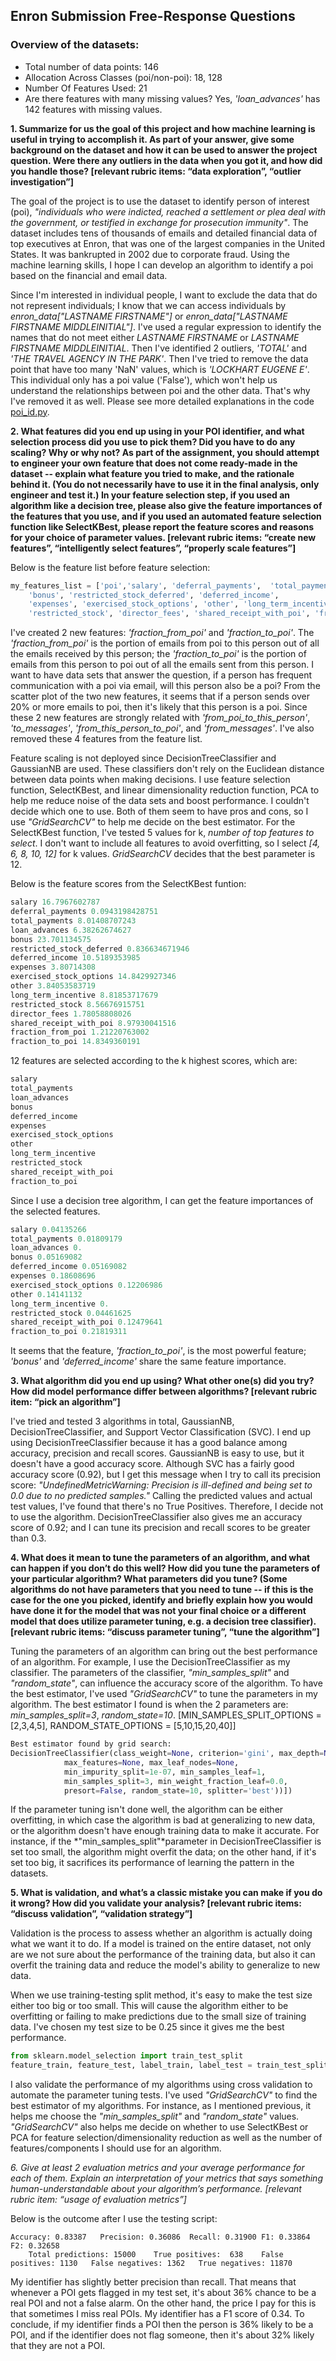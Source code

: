 ## Enron Submission Free-Response Questions

### Overview of the datasets:
* Total number of data points: 146
* Allocation Across Classes (poi/non-poi): 18, 128
* Number Of Features Used: 21
* Are there features with many missing values? Yes, *'loan_advances'* has 142 features with missing values.

**1\. Summarize for us the goal of this project and how machine learning is useful in trying to accomplish it. As part of your answer, give some background on the dataset and how it can be used to answer the project question. Were there any outliers in the data when you got it, and how did you handle those?  [relevant rubric items: “data exploration”, “outlier investigation”]**

The goal of the project is to use the dataset to identify person of interest (poi), *"individuals who were indicted, reached a settlement or plea deal with the government, or testified in exchange for prosecution immunity"*. The dataset includes tens of thousands of emails and detailed financial data of top executives at Enron, that was one of the largest companies in the United States. It was bankrupted in 2002 due to corporate fraud. Using the machine learning skills, I hope I can develop an algorithm to identify a poi based on the financial and email data. 

Since I'm interested in individual people, I want to exclude the data that do not represent individuals; I know that we can access individuals by *enron_data["LASTNAME FIRSTNAME"]* or  *enron_data["LASTNAME FIRSTNAME MIDDLEINITIAL"]*. I've used a regular expression to identify the names that do not meet either *LASTNAME FIRSTNAME* or *LASTNAME FIRSTNAME MIDDLEINITIAL*. Then I've identified 2 outliers, *'TOTAL'* and *'THE TRAVEL AGENCY IN THE PARK'*. Then I've tried to remove the data point that have too many 'NaN' values, which is *'LOCKHART EUGENE E'*. This individual only has a poi value ('False'), which won't help us understand the relationships between poi and the other data. That's why I've removed it as well. Please see more detailed explanations in the code [poi_id.py](poi_id.py).

**2\. What features did you end up using in your POI identifier, and what selection process did you use to pick them? Did you have to do any scaling? Why or why not? As part of the assignment, you should attempt to engineer your own feature that does not come ready-made in the dataset -- explain what feature you tried to make, and the rationale behind it. (You do not necessarily have to use it in the final analysis, only engineer and test it.) In your feature selection step, if you used an algorithm like a decision tree, please also give the feature importances of the features that you use, and if you used an automated feature selection function like SelectKBest, please report the feature scores and reasons for your choice of parameter values.  [relevant rubric items: “create new features”, “intelligently select features”, “properly scale features”]**

Below is the feature list before feature selection:

```python
my_features_list = ['poi','salary', 'deferral_payments',  'total_payments', 'loan_advances', 
	'bonus', 'restricted_stock_deferred', 'deferred_income', 
	'expenses', 'exercised_stock_options', 'other', 'long_term_incentive', 
	'restricted_stock', 'director_fees', 'shared_receipt_with_poi', 'fraction_from_poi', 'fraction_to_poi']
```

I've created 2 new features: *'fraction_from_poi'* and *'fraction_to_poi'*. The *'fraction_from_poi'* is the portion of emails from poi to this person out of all the emails received by this person; the *'fraction_to_poi'* is the portion of emails from this person to poi out of all the emails sent from this person. I want to have data sets that answer the question, if a person has frequent communication with a poi via email, will this person also be a poi? From the scatter plot of the two new features, it seems that if a person sends over 20% or more emails to poi, then it's likely that this person is a poi. Since these 2 new features are strongly related with *'from_poi_to_this_person'*, *'to_messages'*, *'from_this_person_to_poi'*, and *'from_messages'*. I've also removed these 4 features from the feature list. 

Feature scaling is not deployed since DecisionTreeClassifier and GaussianNB are used. These classifiers don't rely on the Euclidean distance between data points when making decisions. I use feature selection function, SelectKBest, and linear dimensionality reduction function, PCA to help me reduce noise of the data sets and boost performance. I couldn't decide which one to use. Both of them seem to have pros and cons, so I use *"GridSearchCV"* to help me decide on the best estimator. For the SelectKBest function, I've tested 5 values for k, *number of top features to select*. I don't want to include all features to avoid overfitting, so I select *[4, 6, 8, 10, 12]* for k values. *GridSearchCV* decides that the best parameter is 12. 

Below is the feature scores from the SelectKBest funtion:

```python
salary 16.7967602787
deferral_payments 0.0943198428751
total_payments 8.01408707243
loan_advances 6.38262674627
bonus 23.701134575
restricted_stock_deferred 0.836634671946
deferred_income 10.5189353985
expenses 3.80714308
exercised_stock_options 14.8429927346
other 3.84053583719
long_term_incentive 8.81853717679
restricted_stock 8.56676915751
director_fees 1.78058808026
shared_receipt_with_poi 8.97930041516
fraction_from_poi 1.21220763002
fraction_to_poi 14.8349360191
```
12 features are selected according to the k highest scores, which are:

```python
salary
total_payments
loan_advances
bonus
deferred_income
expenses
exercised_stock_options
other
long_term_incentive
restricted_stock
shared_receipt_with_poi
fraction_to_poi
```

Since I use a decision tree algorithm, I can get the feature importances of the selected features.

```python
salary 0.04135266
total_payments 0.01809179
loan_advances 0.
bonus 0.05169082
deferred_income 0.05169082
expenses 0.18608696
exercised_stock_options 0.12206986
other 0.14141132
long_term_incentive 0.
restricted_stock 0.04461625
shared_receipt_with_poi 0.12479641
fraction_to_poi 0.21819311
```

It seems that the feature, *'fraction_to_poi'*, is the most powerful feature; *'bonus'* and *'deferred_income'* share the same feature importance. 

**3\. What algorithm did you end up using? What other one(s) did you try? How did model performance differ between algorithms?  [relevant rubric item: “pick an algorithm”]**

I've tried and tested 3 algorithms in total, GaussianNB, DecisionTreeClassifier, and Support Vector Classification (SVC). I end up using DecisionTreeClassifier because it has a good balance among accuracy, precision and recall scores. GaussianNB is easy to use, but it doesn't have a good accuracy score. Although SVC has a fairly good accuracy score (0.92), but I get this message when I try to call its precision score: *"UndefinedMetricWarning: Precision is ill-defined and being set to 0.0 due to no predicted samples."* Calling the predicted values and actual test values, I've found that there's no True Positives. Therefore, I decide not to use the algorithm. DecisionTreeClassifier also gives me an accuracy score of 0.92; and I can tune its precision and recall scores to be greater than 0.3. 

**4\. What does it mean to tune the parameters of an algorithm, and what can happen if you don’t do this well?  How did you tune the parameters of your particular algorithm? What parameters did you tune? (Some algorithms do not have parameters that you need to tune -- if this is the case for the one you picked, identify and briefly explain how you would have done it for the model that was not your final choice or a different model that does utilize parameter tuning, e.g. a decision tree classifier).  [relevant rubric items: “discuss parameter tuning”, “tune the algorithm”]**

Tuning the parameters of an algorithm can bring out the best performance of an algorithm. For example, I use the DecisionTreeClassifier as my classifier. The parameters of the classifier, *"min_samples_split"* and *"random_state"*, can influence the accuracy score of the algorithm. To have the best estimator, I've used *"GridSearchCV"* to tune the parameters in my algorithm. The best estimator I found is when the 2 parameters are: *min_samples_split=3*, *random_state=10*. [MIN_SAMPLES_SPLIT_OPTIONS = [2,3,4,5], RANDOM_STATE_OPTIONS = [5,10,15,20,40]]

```python
Best estimator found by grid search:
DecisionTreeClassifier(class_weight=None, criterion='gini', max_depth=None,
            max_features=None, max_leaf_nodes=None,
            min_impurity_split=1e-07, min_samples_leaf=1,
            min_samples_split=3, min_weight_fraction_leaf=0.0,
            presort=False, random_state=10, splitter='best'))])
```
If the parameter tuning isn't done well, the algorithm can be either overfitting, in which case the algorithm is bad at generalizing to new data, or the algorithm doesn't have enough training data to make it accurate. For instance, if the *"min_samples_split"*parameter in DecisionTreeClassifier is set too small, the algorithm might overfit the data; on the other hand, if it's set too big, it sacrifices its performance of learning the pattern in the datasets. 

**5\. What is validation, and what’s a classic mistake you can make if you do it wrong? How did you validate your analysis?  [relevant rubric items: “discuss validation”, “validation strategy”]**

Validation is the process to assess whether an algorithm is actually doing what we want it to do. If a model is trained on the entire dataset, not only are we not sure about the performance of the training data, but also it can overfit the training data and reduce the model's ability to generalize to new data. 

When we use training-testing split method, it's easy to make the test size either too big or too small. This will cause the algorithm either to be overfitting or failing to make predictions due to the small size of training data. I've chosen my test size to be 0.25 since it gives me the best performance.

```python
from sklearn.model_selection import train_test_split
feature_train, feature_test, label_train, label_test = train_test_split(features, labels, test_size=0.25, random_state=42)
```

I also validate the performance of my algorithms using cross validation to automate the parameter tuning tests. I've used *"GridSearchCV"* to find the best estimator of my algorithms. For instance, as I mentioned previous, it helps me choose the *"min_samples_split"* and *"random_state"* values. *"GridSearchCV"* also helps me decide on whether to use SelectKBest or PCA for feature selection/dimensionality reduction as well as the number of features/components I should use for an algorithm. 

*6\. Give at least 2 evaluation metrics and your average performance for each of them.  Explain an interpretation of your metrics that says something human-understandable about your algorithm’s performance. [relevant rubric item: “usage of evaluation metrics”]*

Below is the outcome after I use the testing script:

```text
Accuracy: 0.83387	Precision: 0.36086	Recall: 0.31900	F1: 0.33864	F2: 0.32658
	Total predictions: 15000	True positives:  638	False positives: 1130	False negatives: 1362	True negatives: 11870
```

My identifier has slightly better precision than recall. That means that whenever a POI gets flagged in my test set, it's about 36% chance to be a real POI and not a false alarm. On the other hand, the price I pay for this is that sometimes I miss real POIs. My identifier has a F1 score of 0.34. To conclude, if my identifier finds a POI then the person is 36% likely to be a POI, and if the identifier does not flag someone, then it's about 32% likely that they are not a POI. 
